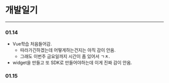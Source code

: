 # 개발일기

---

### 01.14

- Vue학습 처음들어감.
  - 따라가긴하겠는데 어떻게하는건지는 아직 감이 안옴.
  - 그래도 이번주 금요일까지 시간이 좀 있어서 ㄱㅊ.
- widget을 만들고 또 SDK로 만들어야하는데 이게 진짜 감이 안옴.

### 01.15

